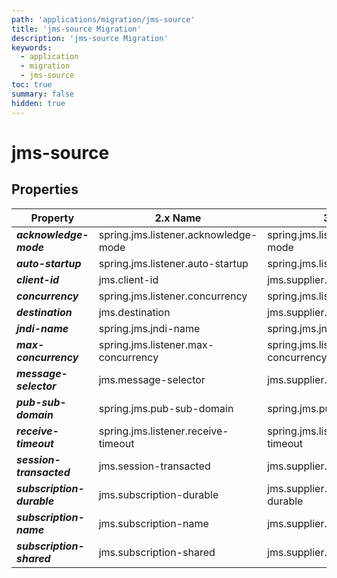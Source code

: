 ```yaml
---
path: 'applications/migration/jms-source'
title: 'jms-source Migration'
description: 'jms-source Migration'
keywords:
  - application
  - migration
  - jms-source
toc: true
summary: false
hidden: true
---
```


# jms-source

## Properties

| Property                   | 2.x Name                             | 3.x Name                             |
| -------------------------- | ------------------------------------ | ------------------------------------ |
| **_acknowledge-mode_**     | spring.jms.listener.acknowledge-mode | spring.jms.listener.acknowledge-mode |
| **_auto-startup_**         | spring.jms.listener.auto-startup     | spring.jms.listener.auto-startup     |
| **_client-id_**            | jms.client-id                        | jms.supplier.client-id               |
| **_concurrency_**          | spring.jms.listener.concurrency      | spring.jms.listener.concurrency      |
| **_destination_**          | jms.destination                      | jms.supplier.destination             |
| **_jndi-name_**            | spring.jms.jndi-name                 | spring.jms.jndi-name                 |
| **_max-concurrency_**      | spring.jms.listener.max-concurrency  | spring.jms.listener.max-concurrency  |
| **_message-selector_**     | jms.message-selector                 | jms.supplier.message-selector        |
| **_pub-sub-domain_**       | spring.jms.pub-sub-domain            | spring.jms.pub-sub-domain            |
| **_receive-timeout_**      | spring.jms.listener.receive-timeout  | spring.jms.listener.receive-timeout  |
| **_session-transacted_**   | jms.session-transacted               | jms.supplier.session-transacted      |
| **_subscription-durable_** | jms.subscription-durable             | jms.supplier.subscription-durable    |
| **_subscription-name_**    | jms.subscription-name                | jms.supplier.subscription-name       |
| **_subscription-shared_**  | jms.subscription-shared              | jms.supplier.subscription-shared     |
